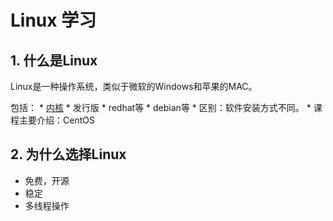 # Linux 学习
## 1. 什么是Linux
Linux是一种操作系统，类似于微软的Windows和苹果的MAC。

包括：
	* [内核](www.kernel.org)
	* 发行版
		* redhat等
		* debian等
		* 区别：软件安装方式不同。
		* 课程主要介绍：CentOS
## 2. 为什么选择Linux
* 免费，开源
* 稳定
* 多线程操作